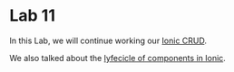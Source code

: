 # Lab 11

In this Lab, we will continue working our [Ionic CRUD](../Lab10/ionic-crud.md).

We also talked about the [lyfecicle of components in Ionic](https://ionicframework.com/docs/angular/lifecycle).
